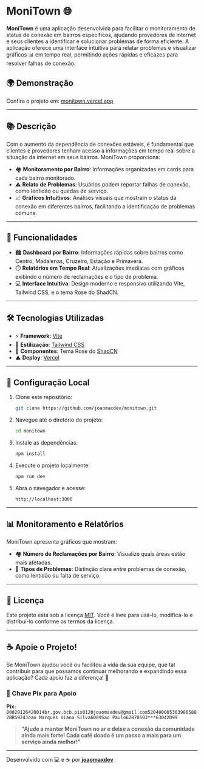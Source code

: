 # MoniTown 🌐

**MoniTown** é uma aplicação desenvolvida para facilitar o monitoramento de status de conexão em bairros específicos, ajudando provedores de internet e seus clientes a identificar e solucionar problemas de forma eficiente. A aplicação oferece uma interface intuitiva para relatar problemas e visualizar gráficos 📊 em tempo real, permitindo ações rápidas e eficazes para resolver falhas de conexão.

## 🌍 Demonstração
Confira o projeto em: [monitown.vercel.app](https://monitown.vercel.app/)

---

## 📚 Descrição

Com o aumento da dependência de conexões estáveis, é fundamental que clientes e provedores tenham acesso a informações em tempo real sobre a situação da internet em seus bairros. MoniTown proporciona:

- 🏘️ **Monitoramento por Bairro**: Informações organizadas em cards para cada bairro monitorado.
- ⚠️ **Relato de Problemas**: Usuários podem reportar falhas de conexão, como lentidão ou quedas de serviço.
- 📈 **Gráficos Intuitivos**: Análises visuais que mostram o status da conexão em diferentes bairros, facilitando a identificação de problemas comuns.

---

## 🚀 Funcionalidades

- 🏙️ **Dashboard por Bairro**: Informações rápidas sobre bairros como Centro, Madalenas, Cruzeiro, Estação e Primavera.
- ⏱️ **Relatórios em Tempo Real**: Atualizações imediatas com gráficos exibindo o número de reclamações e o tipo de problema.
- 💻 **Interface Intuitiva**: Design moderno e responsivo utilizando Vite, Tailwind CSS, e o tema Rose do ShadCN.

---

## 🛠️ Tecnologias Utilizadas

- ⚡ **Framework**: [Vite](https://vitejs.dev/)
- 🎨 **Estilização**: [Tailwind CSS](https://tailwindcss.com/)
- 🌹 **Componentes**: Tema Rose do [ShadCN](https://shadcn.dev/)
- ▲ **Deploy**: [Vercel](https://vercel.com/)

---

## 🔧 Configuração Local

1. Clone este repositório:
   ```bash
   git clone https://github.com/joaomaxdev/monitown.git
   ```

2. Navegue até o diretório do projeto:
   ```bash
   cd monitown
   ```

3. Instale as dependências:
   ```bash
   npm install
   ```

4. Execute o projeto localmente:
   ```bash
   npm run dev
   ```

5. Abra o navegador e acesse:
   ```
   http://localhost:3000
   ```

---

## 📊 Monitoramento e Relatórios

MoniTown apresenta gráficos que mostram:

- 🏘️ **Número de Reclamações por Bairro**: Visualize quais áreas estão mais afetadas.
- 🚨 **Tipos de Problemas**: Distinção clara entre problemas de conexão, como lentidão ou falta de serviço.

---

## 📄 Licença

Este projeto está sob a licença [MIT](LICENSE). Você é livre para usá-lo, modificá-lo e distribuí-lo conforme os termos da licença.

---

## ☕ Apoie o Projeto!

Se MoniTown ajudou você ou facilitou a vida da sua equipe, que tal contribuir para que possamos continuar melhorando e expandindo essa aplicação? Cada apoio faz a diferença! 💖

### 🔑 Chave Pix para Apoio
**Pix:** `00020126420014br.gov.bcb.pix0120joaomaxdev@gmail.com5204000053039865802BR5924Joao Marques Viana Silva6009Sao Paulo62070503***63042D99`


> **"Ajude a manter MoniTown no ar e deixe a conexão da comunidade ainda mais forte! Cada café doado é um passo a mais para um serviço ainda melhor!"**

---

Desenvolvido com 💻 e ☕ por **[joaomaxdev](https://github.com/joaomaxdev)**
